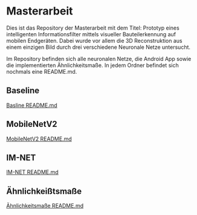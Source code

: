 # Masterarbeit

Dies ist das Repository der Masterarbeit mit dem Titel: Prototyp eines intelligenten Informationsfilter mittels visueller Bauteilerkennung auf mobilen Endgeräten. Dabei wurde vor allem die 3D Reconstruktion aus einem einzigen Bild durch drei verschiedene Neuronale Netze untersucht.


Im Repository befinden sich alle neuronalen Netze, die Android App sowie die implementierten Ähnlichkeitsmaße. In jedem Ordner befindet sich nochmals eine README.md.

## Baseline 
[Basline README.md](Baseline)

## MobileNetV2 
[MobileNetV2 README.md](MobileNetV2)

## IM-NET 
[IM-NET README.md](IM-NET)

## Ähnlichkeißtsmaße 
[Ähnlichkeitsmaße README.md](Ähnlichkeitsmaß)

